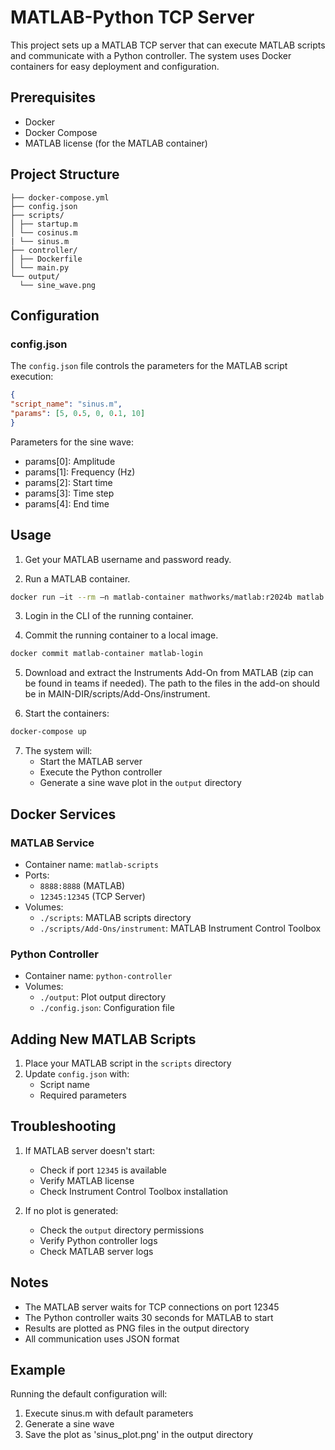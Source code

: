 # MATLAB-Python TCP Server

This project sets up a MATLAB TCP server that can execute MATLAB scripts and communicate with a Python controller. The system uses Docker containers for easy deployment and configuration.

## Prerequisites

- Docker
- Docker Compose
- MATLAB license (for the MATLAB container)

## Project Structure

``` 
├── docker-compose.yml
├── config.json
├── scripts/
│ ├── startup.m
│ └── cosinus.m
| └── sinus.m
├── controller/
│ ├── Dockerfile
│ └── main.py
└── output/
  └── sine_wave.png
``` 

## Configuration

### config.json

The `config.json` file controls the parameters for the MATLAB script execution:

```JSON
{
"script_name": "sinus.m",
"params": [5, 0.5, 0, 0.1, 10]
}
```

Parameters for the sine wave:
- params[0]: Amplitude
- params[1]: Frequency (Hz)
- params[2]: Start time
- params[3]: Time step
- params[4]: End time

## Usage

1. Get your MATLAB username and password ready.

2. Run a MATLAB container.
```BASH
docker run –it --rm –n matlab-container mathworks/matlab:r2024b matlab –licmode onlinelicensing
```
3. Login in the CLI of the running container.

4. Commit the running container to a local image.
```BASH
docker commit matlab-container matlab-login
```
5. Download and extract the Instruments Add-On from MATLAB (zip can be found in teams if needed). The path to the files in the add-on should be in MAIN-DIR/scripts/Add-Ons/instrument.

6. Start the containers:
```BASH
docker-compose up
```

7. The system will:
   - Start the MATLAB server
   - Execute the Python controller
   - Generate a sine wave plot in the `output` directory

## Docker Services

### MATLAB Service
- Container name: `matlab-scripts`
- Ports:
  - `8888:8888` (MATLAB)
  - `12345:12345` (TCP Server)
- Volumes:
  - `./scripts`: MATLAB scripts directory
  - `./scripts/Add-Ons/instrument`: MATLAB Instrument Control Toolbox

### Python Controller
- Container name: `python-controller`
- Volumes:
  - `./output`: Plot output directory
  - `./config.json`: Configuration file

## Adding New MATLAB Scripts

1. Place your MATLAB script in the `scripts` directory
2. Update `config.json` with:
   - Script name
   - Required parameters

## Troubleshooting

1. If MATLAB server doesn't start:
   - Check if port `12345` is available
   - Verify MATLAB license
   - Check Instrument Control Toolbox installation

2. If no plot is generated:
   - Check the `output` directory permissions
   - Verify Python controller logs
   - Check MATLAB server logs

## Notes

- The MATLAB server waits for TCP connections on port 12345
- The Python controller waits 30 seconds for MATLAB to start
- Results are plotted as PNG files in the output directory
- All communication uses JSON format

## Example

Running the default configuration will:
1. Execute sinus.m with default parameters
2. Generate a sine wave
3. Save the plot as 'sinus_plot.png' in the output directory
